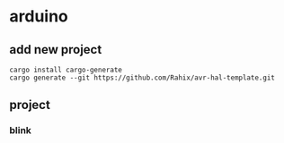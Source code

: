 # arduino

## add new project
```
cargo install cargo-generate
cargo generate --git https://github.com/Rahix/avr-hal-template.git
```

## project
### blink